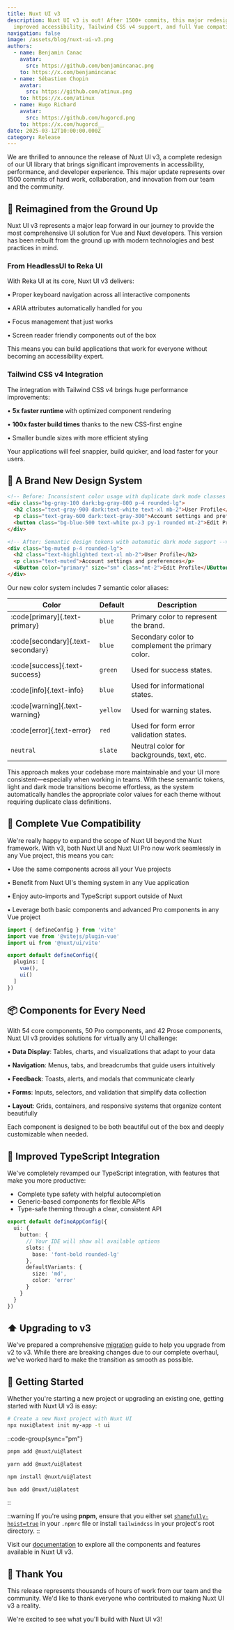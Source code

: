 ```yaml
---
title: Nuxt UI v3
description: Nuxt UI v3 is out! After 1500+ commits, this major redesign brings
  improved accessibility, Tailwind CSS v4 support, and full Vue compatibility
navigation: false
image: /assets/blog/nuxt-ui-v3.png
authors:
  - name: Benjamin Canac
    avatar:
      src: https://github.com/benjamincanac.png
    to: https://x.com/benjamincanac
  - name: Sébastien Chopin
    avatar:
      src: https://github.com/atinux.png
    to: https://x.com/atinux
  - name: Hugo Richard
    avatar:
      src: https://github.com/hugorcd.png
    to: https://x.com/hugorcd__
date: 2025-03-12T10:00:00.000Z
category: Release
---
```


We are thrilled to announce the release of Nuxt UI v3, a complete redesign of our UI library that brings significant improvements in accessibility, performance, and developer experience. This major update represents over 1500 commits of hard work, collaboration, and innovation from our team and the community.

## 🚀 Reimagined from the Ground Up

Nuxt UI v3 represents a major leap forward in our journey to provide the most comprehensive UI solution for Vue and Nuxt developers. This version has been rebuilt from the ground up with modern technologies and best practices in mind.

### **From HeadlessUI to Reka UI**

With Reka UI at its core, Nuxt UI v3 delivers:

• Proper keyboard navigation across all interactive components

• ARIA attributes automatically handled for you

• Focus management that just works

• Screen reader friendly components out of the box

This means you can build applications that work for everyone without becoming an accessibility expert.

### **Tailwind CSS v4 Integration**

The integration with Tailwind CSS v4 brings huge performance improvements:

• **5x faster runtime** with optimized component rendering

• **100x faster build times** thanks to the new CSS-first engine

• Smaller bundle sizes with more efficient styling

Your applications will feel snappier, build quicker, and load faster for your users.

## 🎨 A Brand New Design System

```html
<!-- Before: Inconsistent color usage with duplicate dark mode classes -->
<div class="bg-gray-100 dark:bg-gray-800 p-4 rounded-lg">
  <h2 class="text-gray-900 dark:text-white text-xl mb-2">User Profile</h2>
  <p class="text-gray-600 dark:text-gray-300">Account settings and preferences</p>
  <button class="bg-blue-500 text-white px-3 py-1 rounded mt-2">Edit Profile</button>
</div>
```

```html
<!-- After: Semantic design tokens with automatic dark mode support -->
<div class="bg-muted p-4 rounded-lg">
  <h2 class="text-highlighted text-xl mb-2">User Profile</h2>
  <p class="text-muted">Account settings and preferences</p>
  <UButton color="primary" size="sm" class="mt-2">Edit Profile</UButton>
</div>
```

Our new color system includes 7 semantic color aliases:

| Color                             | Default  | Description                                      |
|-----------------------------------|----------|--------------------------------------------------|
| :code[primary]{.text-primary}     | `blue`   | Primary color to represent the brand.            
| :code[secondary]{.text-secondary} | `blue`   | Secondary color to complement the primary color. 
| :code[success]{.text-success}     | `green`  | Used for success states.                         
| :code[info]{.text-info}           | `blue`   | Used for informational states.                   
| :code[warning]{.text-warning}     | `yellow` | Used for warning states.                         
| :code[error]{.text-error}         | `red`    | Used for form error validation states.           |
| `neutral`                         | `slate`  | Neutral color for backgrounds, text, etc.        |

This approach makes your codebase more maintainable and your UI more consistent—especially when working in teams. With these semantic tokens, light and dark mode transitions become effortless, as the system automatically handles the appropriate color values for each theme without requiring duplicate class definitions.

## 💚 Complete Vue Compatibility

We're really happy to expand the scope of Nuxt UI beyond the Nuxt framework. With v3, both Nuxt UI and Nuxt UI Pro now work seamlessly in any Vue project, this means you can:

• Use the same components across all your Vue projects

• Benefit from Nuxt UI's theming system in any Vue application

• Enjoy auto-imports and TypeScript support outside of Nuxt

• Leverage both basic components and advanced Pro components in any Vue project

```ts [vite.config.ts]
import { defineConfig } from 'vite'
import vue from '@vitejs/plugin-vue'
import ui from '@nuxt/ui/vite'

export default defineConfig({
  plugins: [
    vue(),
    ui()
  ]
})
```

## 📦 Components for Every Need

With 54 core components, 50 Pro components, and 42 Prose components, Nuxt UI v3 provides solutions for virtually any UI challenge:

• **Data Display**: Tables, charts, and visualizations that adapt to your data

• **Navigation**: Menus, tabs, and breadcrumbs that guide users intuitively

• **Feedback**: Toasts, alerts, and modals that communicate clearly

• **Forms**: Inputs, selectors, and validation that simplify data collection

• **Layout**: Grids, containers, and responsive systems that organize content beautifully

Each component is designed to be both beautiful out of the box and deeply customizable when needed.

## 🔷 Improved TypeScript Integration

We've completely revamped our TypeScript integration, with features that make you more productive:

- Complete type safety with helpful autocompletion
- Generic-based components for flexible APIs
- Type-safe theming through a clear, consistent API

```ts
export default defineAppConfig({
  ui: {
    button: {
      // Your IDE will show all available options
      slots: {
        base: 'font-bold rounded-lg'
      },
      defaultVariants: {
        size: 'md',
        color: 'error'
      }
    }
  }
})
```

## ⬆️ Upgrading to v3

We've prepared a comprehensive [migration](https://ui.nuxt.com/getting-started/migration) guide to help you upgrade from v2 to v3. While there are breaking changes due to our complete overhaul, we've worked hard to make the transition as smooth as possible.

## 🎯 Getting Started

Whether you're starting a new project or upgrading an existing one, getting started with Nuxt UI v3 is easy:

```bash
# Create a new Nuxt project with Nuxt UI
npx nuxi@latest init my-app -t ui
```

::code-group{sync="pm"}
```bash [pnpm]
pnpm add @nuxt/ui@latest
```

```bash [yarn]
yarn add @nuxt/ui@latest
```

```bash [npm]
npm install @nuxt/ui@latest
```

```bash [bun]
bun add @nuxt/ui@latest
```
::

::warning
If you're using **pnpm**, ensure that you either set [`shamefully-hoist=true`](https://pnpm.io/npmrc#shamefully-hoist) in your `.npmrc` file or install `tailwindcss` in your project's root directory.
::

Visit our [documentation](https://ui.nuxt.com/getting-started) to explore all the components and features available in Nuxt UI v3.

## 🙏 Thank You

This release represents thousands of hours of work from our team and the community. We'd like to thank everyone who contributed to making Nuxt UI v3 a reality.

We're excited to see what you'll build with Nuxt UI v3!
